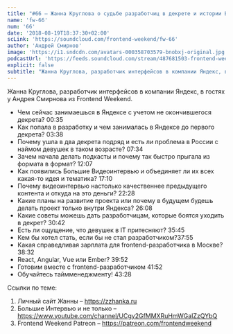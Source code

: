 ```yaml
---
title: "#66 – Жанна Круглова о судьбе разработчиц в декрете и истории Больших Интервью"
name: 'fw-66'
num: '66'
date: '2018-08-19T18:37:30+02:00'
scLink: 'https://soundcloud.com/frontend-weekend/fw-66'
author: 'Андрей Смирнов'
image: 'https://i1.sndcdn.com/avatars-000358703579-bnobxj-original.jpg'
podcastUrl: 'https://feeds.soundcloud.com/stream/487681503-frontend-weekend-fw-66.m4a'
explicit: false
subtitle: "Жанна Круглова, разработчик интерфейсов в компании Яндекс, в гостях у Андрея Смирнова из Frontend Weekend. "
---
```

Жанна Круглова, разработчик интерфейсов в компании Яндекс, в гостях у Андрея Смирнова из Frontend Weekend. 

- Чем сейчас занимаешься в Яндексе с учетом не окончившегося декрета? <timecode>00:35</timecode>
- Как попала в разработку и чем занималась в Яндексе до первого декрета? <timecode>03:38</timecode>
- Почему ушла в два декрета подряд и есть ли проблема в России с наймом девушек в таком возрасте? <timecode>07:34</timecode>
- Зачем начала делать подкасты и почему так быстро прыгала из формата в формат? <timecode>12:07</timecode>
- Как появились Большие Видеоинтервью и объединяет ли их всех какая-то идея и тематика? <timecode>17:10</timecode>
- Почему видеоинтервью настолько качественнее предыдущего контента и откуда на это деньги? <timecode>22:28</timecode>
- Какие планы на развитие проекта или почему в будущем будешь делать проект только внутри Яндекса? <timecode>26:08</timecode>
- Какие советы можешь дать разработчицам, которые боятся уходить в декрет? <timecode>30:42</timecode>
- Есть ли ощущение, что девушек в IT притесняют? <timecode>35:45</timecode>
- Кем бы хотел стать, если бы не стал разработчиком?<timecode>37:55</timecode>
- Какая справедливая зарплата для frontend-разработчика в Москве? <timecode>38:32</timecode>
- React, Angular, Vue или Ember? <timecode>39:52</timecode>
- Готовим вместе с frontend-разработчиком <timecode>41:52</timecode>
- Обучайтесь таймменеджменту! <timecode>43:28</timecode>

Ссылки по теме:
1) Личный сайт Жанны – https://zzhanka.ru
2) Большие Интервью и не только – https://www.youtube.com/channel/UCgy2GfMMXRuHmWGaIZzQYbQ
3) Frontend Weekend Patreon – https://patreon.com/frontendweekend